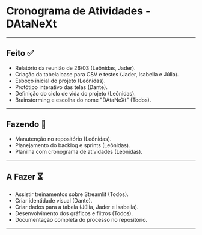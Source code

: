 # Cronograma de Atividades - DAtaNeXt

---

## Feito ✅
- Relatório da reunião de 26/03 (Leônidas, Jader).
- Criação da tabela base para CSV e testes (Jader, Isabella e Júlia).
- Esboço inicial do projeto (Leônidas).
- Protótipo interativo das telas (Dante).
- Definição do ciclo de vida do projeto (Leônidas).
- Brainstorming e escolha do nome "DAtaNeXt" (Todos).

---

## Fazendo 🔄
- Manutenção no repositório (Leônidas).
- Planejamento do backlog e sprints (Leônidas).
- Planilha com cronograma de atividades (Leônidas).

---

## A Fazer ⏳
- Assistir treinamentos sobre Streamlit (Todos).
- Criar identidade visual (Dante).
- Criar dados para a tabela (Júlia, Jader e Isabella).
- Desenvolvimento dos gráficos e filtros (Todos).
- Documentação completa do processo no repositório.

---
